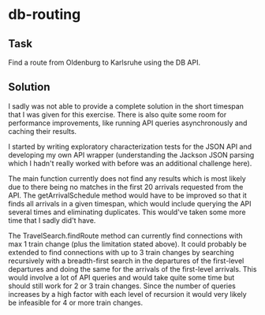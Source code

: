 # db-routing
## Task
Find a route from Oldenburg to Karlsruhe using the DB API.
## Solution
I sadly was not able to provide a complete solution in the short timespan that I was given for this exercise. There is also quite some room for performance improvements, like running API queries asynchronously and caching their results.

I started by writing exploratory characterization tests for the JSON API and developing my own API wrapper (understanding the Jackson JSON parsing which I hadn't really worked with before was an additional challenge here). 

The main function currently does not find any results which is most likely due to there being no matches in the first 20 arrivals requested from the API. The getArrivalSchedule method would have to be improved so that it finds all arrivals in a given timespan, which would include querying the API several times and eliminating duplicates. This would've taken some more time that I sadly did't have.

The TravelSearch.findRoute method can currently find connections with max 1 train change (plus the limitation stated above). It could probably be extended to find connections with up to 3 train changes by searching recursively with a breadth-first search in the departures of the first-level departures and doing the same for the arrivals of the first-level arrivals. This would involve a lot of API queries and would take quite some time but should still work for 2 or 3 train changes. Since the number of queries increases by a high factor with each level of recursion it would very likely be infeasible for 4 or more train changes.
